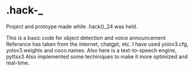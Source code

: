 # .hack-_
Project and protoype made while .hack()_24 was held.

This is a basic code for object detection and voice announcement
Referance has taken from the internet, chatgpt, etc.
I have used yolov3.cfg, yolov3.weights and coco.names.
Also here is a text-to-speech engine, pyttsx3
Also implemented some techiniques to make it more optimized and real-time.
